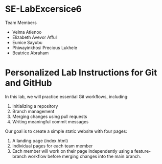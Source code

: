 # SE-LabExcersice6
Team Members 
* Velma Atienoo
* Elizabeth Avevor Afful 
* Eunice Sayubu  
* Phiwayinkhosi Precious Lukhele
* Beatrice Abraham
 
# Personalized Lab Instructions for Git and GitHub
In this lab, we will practice essential Git workflows, including:
1. Initializing a repository
2. Branch management
3. Merging changes using pull requests
4. Writing meaningful commit messages

Our goal is to create a simple static website with four pages:

1. A landing page (index.html)
2. Individual pages for each team member
3. Each member will work on their page independently using a feature-branch workflow before merging changes into the main branch.
